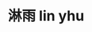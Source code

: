 ---
layout: post
title: 淋雨 lin yhu 
tags:
pinyin: 
  - linyhu #上海话拼音。无需标注阴平，无需因变调留空格。 
  - linyu #汉语拼音。无需标注普通话四声。
keyword: 
---